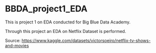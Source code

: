 # BBDA_project1_EDA 

This is project 1 on EDA conducted for Big Blue Data Academy.

Through this project an EDA on Netflix Dataset is performed. 

Source: https://www.kaggle.com/datasets/victorsoeiro/netflix-tv-shows-and-movies
